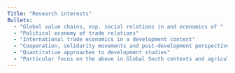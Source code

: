 ```yaml
---
Title: "Research interests"
Bullets:
  - "Global value chains, esp. social relations in and economics of "
  - "Political economy of trade relations"
  - "International trade economics in a development context"
  - "Cooperation, solidarity movements and post-development perspectives"
  - "Quantitative approaches to development studies"
  - "Particular focus on the above in Global South contexts and agricultural applications"
---
```

